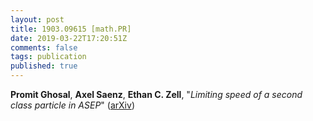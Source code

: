 ```yaml
---
layout: post
title: 1903.09615 [math.PR]
date: 2019-03-22T17:20:51Z
comments: false
tags: publication
published: true
---
```


<b>Promit Ghosal</b>, <b>Axel Saenz</b>, <b>Ethan C. Zell</b>, "<i>Limiting speed of a second class particle in ASEP</i>" ([arXiv](http://arxiv.org/abs/1903.09615v2))
